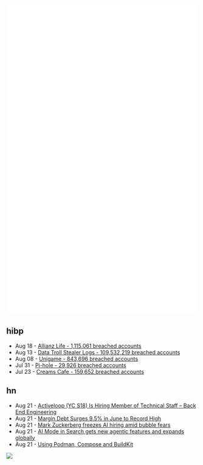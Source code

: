 ![Metrics](https://raw.githubusercontent.com/phixion/phixion/master/metrics.svg)

## hibp

<!--
for https://github.com/phixion/phixion/blob/main/.github/workflows/feeds.yml
-->
<!--START_SECTION:haveibeenpwnd-->
- Aug 18 - [Allianz Life - 1,115,061 breached accounts](https://haveibeenpwned.com/Breach/AllianzLife)
- Aug 13 - [Data Troll Stealer Logs - 109,532,219 breached accounts](https://haveibeenpwned.com/Breach/DataTrollStealerLogs)
- Aug 08 - [Unigame - 843,696 breached accounts](https://haveibeenpwned.com/Breach/Unigame)
- Jul 31 - [Pi-hole - 29,926 breached accounts](https://haveibeenpwned.com/Breach/ThePi-Hole)
- Jul 23 - [Creams Cafe - 159,652 breached accounts](https://haveibeenpwned.com/Breach/CreamsCafe)
<!--END_SECTION:haveibeenpwnd-->

## hn

<!--
for https://github.com/phixion/phixion/blob/main/.github/workflows/feeds.yml
-->
<!--START_SECTION:hn-->
- Aug 21 - [Activeloop (YC S18) Is Hiring Member of Technical Staff – Back End Engineering](https://careers.activeloop.ai/)
- Aug 21 - [Margin Debt Surges 9.5% in June to Record High](https://www.advisorperspectives.com/dshort/updates/2025/07/23/margin-debt-surges-record-high-june-2025)
- Aug 21 - [Mark Zuckerberg freezes AI hiring amid bubble fears](https://www.telegraph.co.uk/business/2025/08/21/zuckerberg-freezes-ai-hiring-amid-bubble-fears/)
- Aug 21 - [AI Mode in Search gets new agentic features and expands globally](https://blog.google/products/search/ai-mode-agentic-personalized/)
- Aug 21 - [Using Podman, Compose and BuildKit](https://emersion.fr/blog/2025/using-podman-compose-and-buildkit/)
<!--END_SECTION:hn-->

<!--
for https://yhype.me
-->
![](https://hit.yhype.me/github/profile?user_id=13013670)

